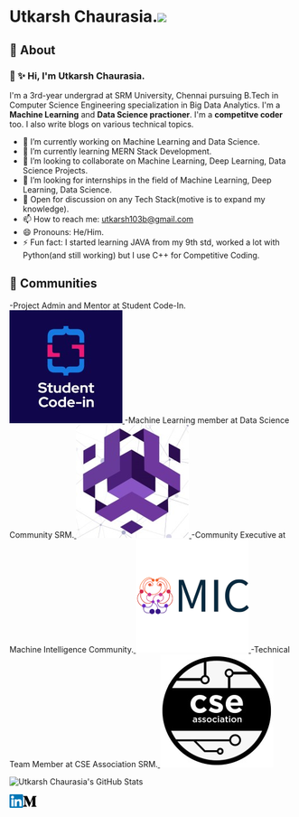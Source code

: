 
# Utkarsh Chaurasia.<img src="https://github.com/TheDudeThatCode/TheDudeThatCode/blob/master/Assets/Mario_Hello_Big.gif" width="30px">


## 🧐 About


### 👋 ✨ Hi, I'm Utkarsh Chaurasia.


I'm a 3rd-year undergrad at SRM University, Chennai pursuing B.Tech in Computer Science Engineering specialization in Big Data Analytics. I'm a **Machine Learning** and **Data Science practioner**. I'm a **competitve coder** too. I also write blogs on various technical topics.

- 🔭 I’m currently working on Machine Learning and Data Science.
- 🌱 I’m currently learning MERN Stack Development.
- 👯 I’m looking to collaborate on Machine Learning, Deep Learning, Data Science Projects.
- 🤔 I’m looking for internships in the field of Machine Learning, Deep Learning, Data Science.
- 💬 Open for discussion on any Tech Stack(motive is to expand my knowledge). 
- 📫 How to reach me: utkarsh103b@gmail.com
- 😄 Pronouns: He/Him.
- ⚡ Fun fact: I started learning JAVA from my 9th std, worked a lot with Python(and still working) but I use C++ for Competitive Coding.


## 👯 Communities
-Project Admin and Mentor at Student Code-In.<a href="https://scodein.tech/">
    <img src="https://github.com/UtkarshChaurasia/UtkarshChaurasia/blob/master/Assets/Icons/sci.jpeg" >
  </a>
-Machine Learning member at Data Science Community SRM.<a href="https://dscommunity.in/">
    <img src="https://github.com/UtkarshChaurasia/UtkarshChaurasia/blob/master/Assets/Icons/dsc.jpeg" >
  </a>
-Community Executive at Machine Intelligence Community.<a href="https://srm-mic.in/">
    <img src="https://github.com/UtkarshChaurasia/UtkarshChaurasia/blob/master/Assets/Icons/mic.png" >
  </a>
-Technical Team Member at CSE Association SRM.<a href="https://www.linkedin.com/company/cse-association-srm/">
    <img src="https://github.com/UtkarshChaurasia/UtkarshChaurasia/blob/master/Assets/Icons/csea.jpeg" >
  </a>



![Utkarsh Chaurasia's GitHub Stats](https://github-readme-stats.vercel.app/api?username=UtkarshChaurasia&show_icons=true&hide_border=true)
    
<a href="https://www.linkedin.com/in/utkarsh-chaurasia-a4b76a17b/">
    <img align="left" alt="Utkarsh Chaurasia | Linkedin" width="24px" src="https://github.com/UtkarshChaurasia/UtkarshChaurasia/blob/master/Assets/Icons/Linkedin.svg" />
  </a>
  
  <a href="https://medium.com/@utkarsh103b">
    <img align="left" alt="Utkarsh Chaurasia | Medium" width="24px" src="https://github.com/UtkarshChaurasia/UtkarshChaurasia/blob/master/Assets/Icons/medium.svg" />
  </a>

